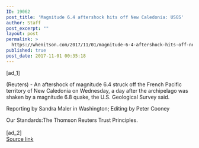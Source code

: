 ```yaml
---
ID: 19062
post_title: 'Magnitude 6.4 aftershock hits off New Caledonia: USGS'
author: Staff
post_excerpt: ""
layout: post
permalink: >
  https://whenitson.com/2017/11/01/magnitude-6-4-aftershock-hits-off-new-caledonia-usgs/
published: true
post_date: 2017-11-01 00:35:18
---
```

 [ad_1]
<br><div data-reactid="31"><p data-reactid="32">(Reuters) - An aftershock of magnitude 6.4 struck off the French Pacific territory of New Caledonia on Wednesday, a day after the archipelago was shaken by a magnitude 6.8 quake, the U.S. Geological Survey said. </p><div class="Attribution_attribution_o4ojT" data-reactid="34"><p class="Attribution_content_27_rw" data-reactid="35">Reporting by Sandra Maler in Washington; Editing by Peter Cooney</p></div><div class="ArticleBody_trustBadgeContainer_1_iEv" data-reactid="36"><span class="ArticleBody_trustBadgeTitle_3xFqc" data-reactid="37">Our Standards:</span><span class="trustBadgeUrl" data-reactid="38">The Thomson Reuters Trust Principles.</span></div></div>
<br>[ad_2]
<br><a href="http://feeds.reuters.com/~r/Reuters/worldNews/~3/JJY17DiqXsI/magnitude-6-4-aftershock-hits-off-new-caledonia-usgs-idUSKBN1D137K">Source link </a>